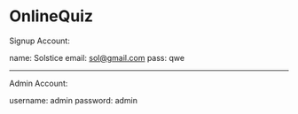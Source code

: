 # OnlineQuiz

Signup Account:

name: Solstice
email: sol@gmail.com
pass: qwe

--------------------

Admin Account:

username: admin
password: admin
